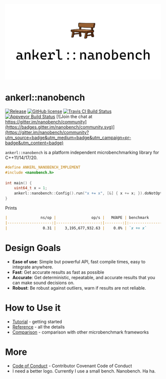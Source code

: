 <a id="top"></a>
![ankerl::nanobench logo](docs/logo-nanobench.png)

# ankerl::nanobench

[![Release](https://img.shields.io/github/release/martinus/nanobench.svg)](https://github.com/martinus/nanobench/releases)
[![GitHub license](https://img.shields.io/github/license/martinus/nanobench.svg)](https://raw.githubusercontent.com/martinus/nanobench/master/LICENSE)
[![Travis CI Build Status](https://travis-ci.com/martinus/nanobench.svg?branch=master)](https://travis-ci.com/martinus/nanobench)
[![Appveyor Build Status](https://ci.appveyor.com/api/projects/status/github/martinus/nanobench?branch=master&svg=true)](https://ci.appveyor.com/project/martinus/nanobench)
[![Join the chat at https://gitter.im/nanobench/community](https://badges.gitter.im/nanobench/community.svg)](https://gitter.im/nanobench/community?utm_source=badge&utm_medium=badge&utm_campaign=pr-badge&utm_content=badge)

`ankerl::nanobench` is a platform independent microbenchmarking library for C++11/14/17/20.

```cpp
#define ANKERL_NANOBENCH_IMPLEMENT
#include <nanobench.h>

int main() {
    uint64_t x = 1;
    ankerl::nanobench::Config().run("x += x", [&] { x += x; }).doNotOptimizeAway(x);
}
```
Prints

```markdown
|               ns/op |                op/s |   MdAPE | benchmark
|--------------------:|--------------------:|--------:|:----------------------------------------------
|                0.31 |    3,195,677,932.63 |    0.0% | `x += x`
```

# Design Goals

* **Ease of use**: Simple but powerful API, fast compile times, easy to integrate anywhere.
* **Fast**: Get accurate results as fast as possible
* **Accurate**: Get deterministic, repeatable, and accurate results that you can make sound decisions on.
* **Robust**: Be robust against outliers, warn if results are not reliable.

# How to Use it

* [Tutorial](docs/tutorial.md#top) - getting started
* [Reference](docs/reference.md#top) - all the details
* [Comparison](docs/comparison.md#top) - comparison with other microbenchmark frameworks

# More

* [Code of Conduct](CODE_OF_CONDUCT.md) - Contributor Covenant Code of Conduct
* I need a better logo. Currently I use a small bench. Nanobench. Ha ha.

